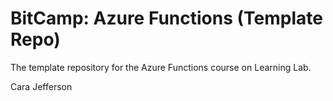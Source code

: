 # BitCamp: Azure Functions (Template Repo)
The template repository for the Azure Functions course on Learning Lab.

Cara Jefferson
